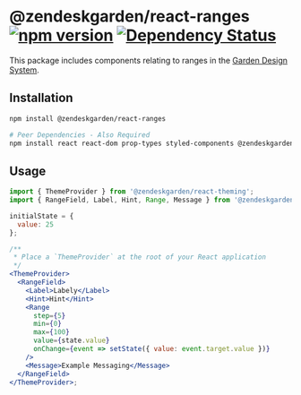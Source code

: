 # @zendeskgarden/react-ranges [![npm version](https://img.shields.io/npm/v/@zendeskgarden/react-ranges.svg?style=flat-square)](https://www.npmjs.com/package/@zendeskgarden/react-ranges) [![Dependency Status](https://img.shields.io/david/zendeskgarden/react-components.svg?path=packages/ranges&style=flat-square)](https://david-dm.org/zendeskgarden/react-components?path=packages/ranges) <!-- markdownlint-disable -->

<!-- markdownlint-enable -->

This package includes components relating to ranges in the
[Garden Design System](https://zendeskgarden.github.io/).

## Installation

```sh
npm install @zendeskgarden/react-ranges

# Peer Dependencies - Also Required
npm install react react-dom prop-types styled-components @zendeskgarden/react-theming
```

## Usage

```jsx static
import { ThemeProvider } from '@zendeskgarden/react-theming';
import { RangeField, Label, Hint, Range, Message } from '@zendeskgarden/react-ranges';

initialState = {
  value: 25
};

/**
 * Place a `ThemeProvider` at the root of your React application
 */
<ThemeProvider>
  <RangeField>
    <Label>Labely</Label>
    <Hint>Hint</Hint>
    <Range
      step={5}
      min={0}
      max={100}
      value={state.value}
      onChange={event => setState({ value: event.target.value })}
    />
    <Message>Example Messaging</Message>
  </RangeField>
</ThemeProvider>;
```
